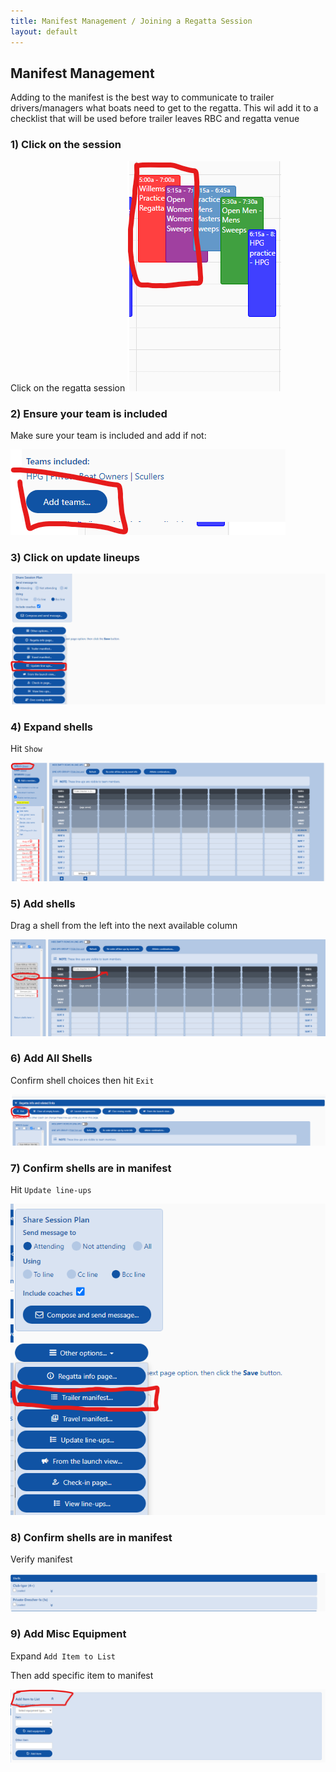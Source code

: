 ```yaml
---
title: Manifest Management / Joining a Regatta Session
layout: default 
---
```


## Manifest Management
Adding to the manifest is the best way to communicate to trailer drivers/managers what boats need to get to the regatta. This wil add it to a checklist that will be used before trailer leaves RBC and regatta venue

### 1) Click on the session

Click on the regatta session
<img src="images/regattas/screenshot-g.png">

### 2) Ensure your team is included
Make sure your team is included and add if not:

<img src="images/regattas/screenshot-h.png">

### 3) Click on update lineups

<img src="images/regattas/screenshot-i.png">


### 4) Expand shells
Hit `Show`

<img src="images/regattas/screenshot-j.png">

### 5) Add shells
Drag a shell from the left into the next available column

<img src="images/regattas/screenshot-k.png">

### 6) Add All Shells
Confirm shell choices then hit `Exit`

<img src="images/regattas/screenshot-l.png">

### 7) Confirm shells are in manifest
Hit `Update line-ups`

<img src="images/regattas/screenshot-m.png">

### 8) Confirm shells are in manifest
Verify manifest

<img src="images/regattas/screenshot-n.png">

### 9) Add Misc Equipment
Expand `Add Item to List`

Then add specific item to manifest

<img src="images/regattas/screenshot-o.png">
